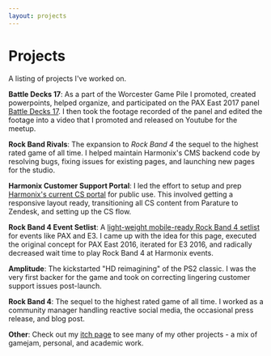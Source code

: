 ```yaml
---
layout: projects
---
```

# Projects

A listing of projects I've worked on.

**Battle Decks 17**: As a part of the Worcester Game Pile I promoted, created powerpoints, helped organize, and participated on the PAX East 2017 panel [Battle Decks 17](https://www.youtube.com/watch?v=j6O_Jqb7EFE). I then took the footage recorded of the panel and edited the footage into a video that I promoted and released on Youtube for the meetup.

**Rock Band Rivals**: The expansion to _Rock Band 4_ the sequel to the highest rated game of all time. I helped maintain Harmonix's CMS backend code by resolving bugs, fixing issues for existing pages, and launching new pages for the studio.

**Harmonix Customer Support Portal**: I led the effort to setup and prep [Harmonix's current CS portal](https://harmonix.zendesk.com/hc/en-us) for public use. This involved getting a responsive layout ready, transitioning all CS content from Parature to Zendesk, and setting up the CS flow.

**Rock Band 4 Event Setlist**: A [light-weight mobile-ready Rock Band 4 setlist](https://events.harmonixmusic.com/) for events like PAX and E3. I came up with the idea for this page, executed the original concept for PAX East 2016, iterated for E3 2016, and radically decreased wait time to play Rock Band 4 at Harmonix events.

**Amplitude**: The kickstarted "HD reimagining" of the PS2 classic. I was the very first backer for the game and took on correcting lingering customer support issues post-launch.

**Rock Band 4**: The sequel to the highest rated game of all time. I worked as a community manager handling reactive social media, the occasional press release, and blog post.

**Other**: Check out my [itch page](http://www.thecianrice.itch.io) to see many of my other projects - a mix of gamejam, personal, and academic work.
